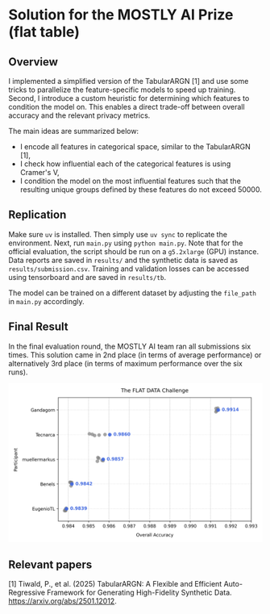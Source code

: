 # Solution for the MOSTLY AI Prize (flat table)

## Overview

I implemented a simplified version of the TabularARGN [1] and use some tricks to parallelize the feature-specific models to speed up training. Second, I introduce a custom heuristic for determining which features to condition the model on. This enables a direct trade-off between overall accuracy and the relevant privacy metrics. 

The main ideas are summarized below:

- I encode all features in categorical space, similar to the TabularARGN [1],
- I check how influential each of the categorical features is using Cramer's V,
- I condition the model on the most influential features such that the resulting unique groups defined by these features do not exceed 50000.


## Replication

Make sure `uv` is installed. Then simply use `uv sync` to replicate the environment.
Next, run `main.py` using `python main.py`. Note that for the official evaluation, the script should be run on a `g5.2xlarge` (GPU) instance.
Data reports are saved in `results/` and the synthetic data is saved as `results/submission.csv`.
Training and validation losses can be accessed using tensorboard and are saved in `results/tb`.

The model can be trained on a different dataset by adjusting the `file_path` in `main.py` accordingly.

## Final Result

In the final evaluation round, the MOSTLY AI team ran all submissions six times. This solution came in 2nd place (in terms of average performance) or alternatively 3rd place (in terms of maximum performance over the six runs).

![Alt text](https://github.com/mostly-ai/the-prize-eval/blob/main/stage2-flat.png)


## Relevant papers

[1] Tiwald, P., et al. (2025) TabularARGN: A Flexible and Efficient Auto-Regressive Framework for Generating High-Fidelity Synthetic Data. https://arxiv.org/abs/2501.12012.
